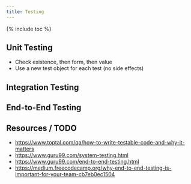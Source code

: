 ```yaml
---
title: Testing
---
```


{% include toc %}

## Unit Testing
- Check existence, then form, then value
- Use a new test object for each test (no side effects)

## Integration Testing


## End-to-End Testing



## Resources / TODO
- https://www.toptal.com/qa/how-to-write-testable-code-and-why-it-matters
- https://www.guru99.com/system-testing.html
- https://www.guru99.com/end-to-end-testing.html
- https://medium.freecodecamp.org/why-end-to-end-testing-is-important-for-your-team-cb7eb0ec1504
